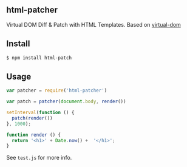 ## html-patcher

Virtual DOM Diff & Patch with HTML Templates. Based on [virtual-dom](http://npmjs.org/virtual-dom)

## Install

```bash
$ npm install html-patch
```

## Usage

```js
var patcher = require('html-patcher')

var patch = patcher(document.body, render())

setInterval(function () {
  patch(render())
}, 1000);

function render () {
  return '<h1>' + Date.now() +  '</h1>';
}
```

See `test.js` for more info.
